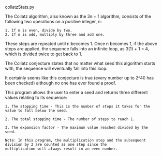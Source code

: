 collatzStats.py

The Collatz algorithm, also known as the 3n + 1 algorithm, consists of the following two operations on a positive integer, n:

    1. If n is even, divide by two.
    2. If n is odd, multiply by three and add one.

These steps are repeated until n becomes 1.  Once n becomes 1, if the above steps are applied, the sequence falls into an 
infinite loop, as 3(1) + 1 = 4, which is divided twice to get back to 1.

The Collatz conjecture states that no matter what seed this algorithm starts with, the sequence will eventually fall into this 
loop.

It certainly seems like this conjecture is true (every number up to 2^40 has been checked) although no one has ever found a 
proof.

This program allows the user to enter a seed and returns three different values relating to its sequence:

    1. The stopping time - This is the number of steps it takes for the value to fall below the seed.
    
    2. The total stopping time - The number of steps to reach 1.

    3. The expansion factor - The maximum value reached divided by the seed.

    Note: In this program, the multiplication step and the subsequent division by 2 are counted as one step since the
    multiplication will always result in an even number.


